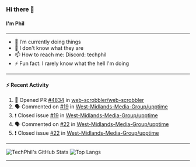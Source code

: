 ### Hi there 👋
#### I'm Phil

---

- 🔭 I’m currently doing things
- 🌱 I don't know what they are
- 📫 How to reach me: Discord: techphil
- ⚡ Fun fact: I rarely know what the hell I'm doing

---

#### ⚡ Recent Activity
<!--START_SECTION:activity-->
1. 💪 Opened PR [#4834](https://github.com//web-scrobbler/web-scrobbler/pull/4834) in [web-scrobbler/web-scrobbler](https://github.com//web-scrobbler/web-scrobbler)
2. 🗣 Commented on [#19](https://github.com//West-Midlands-Media-Group/upptime/issues/19) in [West-Midlands-Media-Group/upptime](https://github.com//West-Midlands-Media-Group/upptime)
3. ❗️ Closed issue [#19](https://github.com//West-Midlands-Media-Group/upptime/issues/19) in [West-Midlands-Media-Group/upptime](https://github.com//West-Midlands-Media-Group/upptime)
4. 🗣 Commented on [#22](https://github.com//West-Midlands-Media-Group/upptime/issues/22) in [West-Midlands-Media-Group/upptime](https://github.com//West-Midlands-Media-Group/upptime)
5. ❗️ Closed issue [#22](https://github.com//West-Midlands-Media-Group/upptime/issues/22) in [West-Midlands-Media-Group/upptime](https://github.com//West-Midlands-Media-Group/upptime)
<!--END_SECTION:activity-->

---

![TechPhil's GitHub Stats](https://github-readme-stats.vercel.app/api?username=techphil&count_private=true)
![Top Langs](https://github-readme-stats.vercel.app/api/top-langs/?username=techphil)

---
